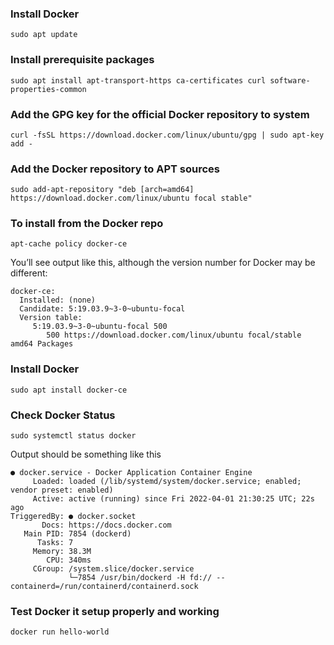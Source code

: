 ### Install Docker
```
sudo apt update
```


### Install prerequisite packages
```
sudo apt install apt-transport-https ca-certificates curl software-properties-common
```


### Add the GPG key for the official Docker repository to system
```
curl -fsSL https://download.docker.com/linux/ubuntu/gpg | sudo apt-key add -
```


### Add the Docker repository to APT sources
```
sudo add-apt-repository "deb [arch=amd64] https://download.docker.com/linux/ubuntu focal stable"
```

### To install from the Docker repo
```
apt-cache policy docker-ce
```


You’ll see output like this, although the version number for Docker may be different:
```
docker-ce:
  Installed: (none)
  Candidate: 5:19.03.9~3-0~ubuntu-focal
  Version table:
     5:19.03.9~3-0~ubuntu-focal 500
        500 https://download.docker.com/linux/ubuntu focal/stable amd64 Packages
```			
				

### Install Docker
```
sudo apt install docker-ce
```

### Check Docker Status
```
sudo systemctl status docker
```
Output should be something like this

```
● docker.service - Docker Application Container Engine
     Loaded: loaded (/lib/systemd/system/docker.service; enabled; vendor preset: enabled)
     Active: active (running) since Fri 2022-04-01 21:30:25 UTC; 22s ago
TriggeredBy: ● docker.socket
       Docs: https://docs.docker.com
   Main PID: 7854 (dockerd)
      Tasks: 7
     Memory: 38.3M
        CPU: 340ms
     CGroup: /system.slice/docker.service
             └─7854 /usr/bin/dockerd -H fd:// --containerd=/run/containerd/containerd.sock
```


### Test Docker it setup properly and working
```
docker run hello-world
```
